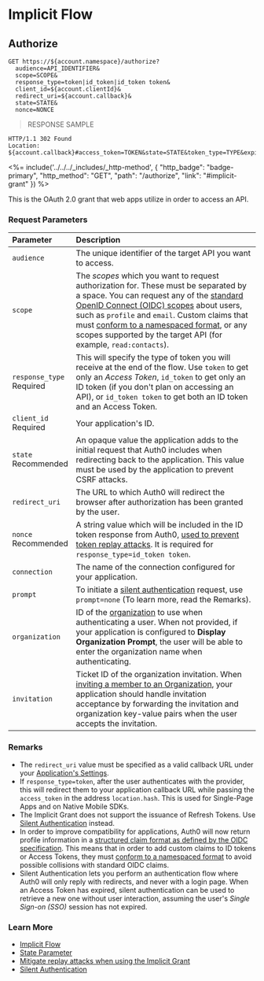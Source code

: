 # Implicit Flow

## Authorize

```http
GET https://${account.namespace}/authorize?
  audience=API_IDENTIFIER&
  scope=SCOPE&
  response_type=token|id_token|id_token token&
  client_id=${account.clientId}&
  redirect_uri=${account.callback}&
  state=STATE&
  nonce=NONCE
```

> RESPONSE SAMPLE

```text
HTTP/1.1 302 Found
Location: ${account.callback}#access_token=TOKEN&state=STATE&token_type=TYPE&expires_in=SECONDS
```

<%= include('../../../_includes/_http-method', {
  "http_badge": "badge-primary",
  "http_method": "GET",
  "path": "/authorize",
  "link": "#implicit-grant"
}) %>

This is the OAuth 2.0 grant that web apps utilize in order to access an API.

### Request Parameters

| Parameter        | Description |
|:-----------------|:------------|
| `audience` <br/> | The unique identifier of the target API you want to access. |
| `scope` | The <dfn data-key="scope">scopes</dfn> which you want to request authorization for. These must be separated by a space. You can request any of the [standard OpenID Connect (OIDC) scopes](https://openid.net/specs/openid-connect-core-1_0.html#StandardClaims) about users, such as `profile` and `email`. Custom claims that must [conform to a namespaced format](/tokens/guides/create-namespaced-custom-claims), or any scopes supported by the target API (for example, `read:contacts`). |
| `response_type` <br/><span class="label label-danger">Required</span> | This will specify the type of token you will receive at the end of the flow. Use `token` to get only an <dfn data-key="access-token">Access Token</dfn>, `id_token` to get only an ID token (if you don't plan on accessing an API), or `id_token token` to get both an ID token and an Access Token. |
| `client_id` <br/><span class="label label-danger">Required</span> | Your application's ID. |
| `state` <br/><span class="label label-primary">Recommended</span> | An opaque value the application adds to the initial request that Auth0 includes when redirecting back to the application. This value must be used by the application to prevent CSRF attacks. |
| `redirect_uri` | The URL to which Auth0 will redirect the browser after authorization has been granted by the user. |
| `nonce` <br/><span class="label label-primary">Recommended</span> | A string value which will be included in the ID token response from Auth0, [used to prevent token replay attacks](/api-auth/tutorials/nonce). It is required for `response_type=id_token token`. |
| `connection` | The name of the connection configured for your application. |
| `prompt` | To initiate a [silent authentication](/api-auth/tutorials/silent-authentication) request, use `prompt=none` (To learn more, read the Remarks). |
| `organization` | ID of the [organization](/organizations) to use when authenticating a user. When not provided, if your application is configured to **Display Organization Prompt**, the user will be able to enter the organization name when authenticating. |
| `invitation` | Ticket ID of the organization invitation. When [inviting a member to an Organization](/organizations/invite-members), your application should handle invitation acceptance by forwarding the invitation and organization key-value pairs when the user accepts the invitation. |

### Remarks

- The `redirect_uri` value must be specified as a valid callback URL under your [Application's Settings](${manage_url}/#/applications).
- If `response_type=token`, after the user authenticates with the provider, this will redirect them to your application callback URL while passing the `access_token` in the address `location.hash`. This is used for Single-Page Apps and on Native Mobile SDKs.
- The Implicit Grant does not support the issuance of Refresh Tokens. Use [Silent Authentication](/api-auth/tutorials/silent-authentication) instead.
- In order to improve compatibility for applications, Auth0 will now return profile information in a [structured claim format as defined by the OIDC specification](https://openid.net/specs/openid-connect-core-1_0.html#StandardClaims). This means that in order to add custom claims to ID tokens or Access Tokens, they must [conform to a namespaced format](/tokens/guides/create-namespaced-custom-claims) to avoid possible collisions with standard OIDC claims.
- Silent Authentication lets you perform an authentication flow where Auth0 will only reply with redirects, and never with a login page. When an Access Token has expired, silent authentication can be used to retrieve a new one without user interaction, assuming the user's <dfn data-key="single-sign-on">Single Sign-on (SSO)</dfn> session has not expired.

### Learn More

- [Implicit Flow](/flows/concepts/implicit)
- [State Parameter](/protocols/oauth2/oauth-state)
- [Mitigate replay attacks when using the Implicit Grant](/api-auth/tutorials/nonce)
- [Silent Authentication](/api-auth/tutorials/silent-authentication)